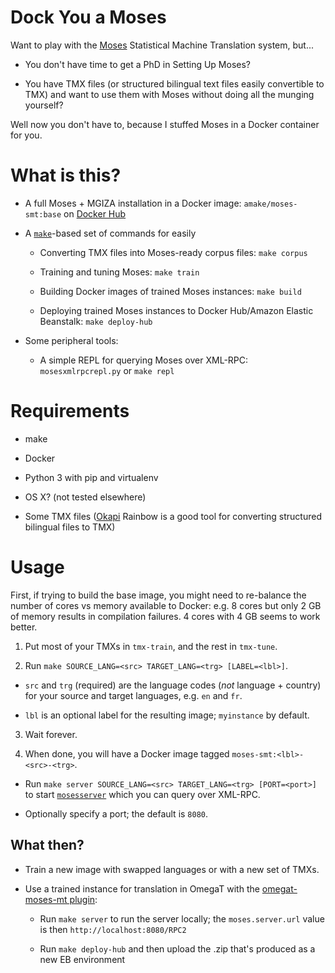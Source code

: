 # Dock You a Moses

Want to play with the [Moses](http://www.statmt.org/moses/) Statistical Machine
Translation system, but...

- You don't have time to get a PhD in Setting Up Moses?

- You have TMX files (or structured bilingual text files easily convertible to
  TMX) and want to use them with Moses without doing all the munging yourself?

Well now you don't have to, because I stuffed Moses in a Docker container for
you.

# What is this?

- A full Moses + MGIZA installation in a Docker image: `amake/moses-smt:base` on
[Docker Hub](https://hub.docker.com/r/amake/moses-smt/)

- A [`make`](https://www.gnu.org/software/make/)-based set of commands for
  easily

  - Converting TMX files into Moses-ready corpus files: `make corpus`

  - Training and tuning Moses: `make train`

  - Building Docker images of trained Moses instances: `make build`

  - Deploying trained Moses instances to Docker Hub/Amazon Elastic Beanstalk:
    `make deploy-hub`

- Some peripheral tools:

  - A simple REPL for querying Moses over XML-RPC: `mosesxmlrpcrepl.py` or `make
    repl`

# Requirements

- make

- Docker

- Python 3 with pip and virtualenv

- OS X? (not tested elsewhere)

- Some TMX files ([Okapi](http://okapi.opentag.com/) Rainbow is a good tool for
  converting structured bilingual files to TMX)

# Usage

First, if trying to build the base image, you might need to re-balance the
number of cores vs memory available to Docker: e.g. 8 cores but only 2 GB of
memory results in compilation failures. 4 cores with 4 GB seems to work better.

1. Put most of your TMXs in `tmx-train`, and the rest in `tmx-tune`.

2. Run `make SOURCE_LANG=<src> TARGET_LANG=<trg> [LABEL=<lbl>]`.

  - `src` and `trg` (required) are the language codes (*not* language + country)
    for your source and target languages, e.g. `en` and `fr`.

  - `lbl` is an optional label for the resulting image; `myinstance` by default.

3. Wait forever.

4. When done, you will have a Docker image tagged `moses-smt:<lbl>-<src>-<trg>`.

  - Run `make server SOURCE_LANG=<src> TARGET_LANG=<trg> [PORT=<port>]` to start
    [`mosesserver`](http://www.statmt.org/moses/?n=Advanced.Moses#ntoc1) which
    you can query over XML-RPC.

  - Optionally specify a port; the default is `8080`.

## What then?

- Train a new image with swapped languages or with a new set of TMXs.

- Use a trained instance for translation in OmegaT with the [omegat-moses-mt
  plugin](https://github.com/amake/omegat-moses-mt):

  - Run `make server` to run the server locally; the `moses.server.url` value is
    then `http://localhost:8080/RPC2`

  - Run `make deploy-hub` and then upload the .zip that's produced as a new EB
    environment
